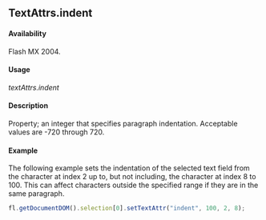 ## TextAttrs.indent

#### Availability

Flash MX 2004.

#### Usage

*textAttrs.indent*

#### Description

Property; an integer that specifies paragraph indentation. Acceptable values are -720 through 720.

#### Example

The following example sets the indentation of the selected text field from the character at index 2 up to, but not including, the character at index 8 to 100. This can affect characters outside the specified range if they are in the same paragraph.

```javascript
fl.getDocumentDOM().selection[0].setTextAttr("indent", 100, 2, 8);
```
